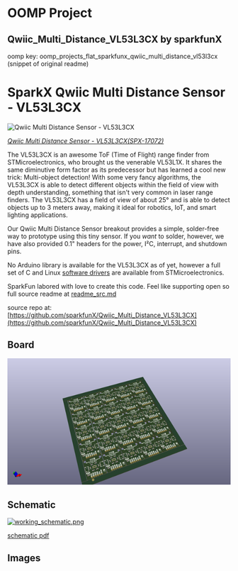 # OOMP Project  
## Qwiic_Multi_Distance_VL53L3CX  by sparkfunX  
  
oomp key: oomp_projects_flat_sparkfunx_qwiic_multi_distance_vl53l3cx  
(snippet of original readme)  
  
SparkX Qwiic Multi Distance Sensor - VL53L3CX  
========================================  
  
![Qwiic Multi Distance Sensor - VL53L3CX](https://cdn.sparkfun.com/assets/parts/1/6/0/3/4/17072-Qwiic_Multi_Distance_Sensor_-_VL53L3CX-01.jpg)  
  
[*Qwiic Multi Distance Sensor - VL53L3CX(SPX-17072)*](https://www.sparkfun.com/products/17072)  
  
The VL53L3CX is an awesome ToF (Time of Flight) range finder from STMicroelectronics, who brought us the venerable VL53L1X. It shares the same diminutive form factor as its predecessor but has learned a cool new trick: Multi-object detection! With some very fancy algorithms, the VL53L3CX is able to detect different objects within the field of view with depth understanding, something that isn't very common in laser range finders. The VL53L3CX has a field of view of about 25° and is able to detect objects up to 3 meters away, making it ideal for robotics, IoT, and smart lighting applications.   
  
Our Qwiic Multi Distance Sensor breakout provides a simple, solder-free way to prototype using this tiny sensor. If you _want_ to solder, however, we have also provided 0.1" headers for the power, I²C, interrupt, and shutdown pins.   
  
No Arduino library is available for the VL53L3CX as of yet, however a full set of C and Linux [software drivers](https://www.st.com/content/st_com/en/products/embedded-software/proximity-sensors-software/stsw-img015.html) are available from STMicroelectronics.  
  
SparkFun labored with love to create this code. Feel like supporting open so  
  full source readme at [readme_src.md](readme_src.md)  
  
source repo at: [https://github.com/sparkfunX/Qwiic_Multi_Distance_VL53L3CX](https://github.com/sparkfunX/Qwiic_Multi_Distance_VL53L3CX)  
## Board  
  
[![working_3d.png](working_3d_600.png)](working_3d.png)  
## Schematic  
  
[![working_schematic.png](working_schematic_600.png)](working_schematic.png)  
  
[schematic pdf](working_schematic.pdf)  
## Images  
